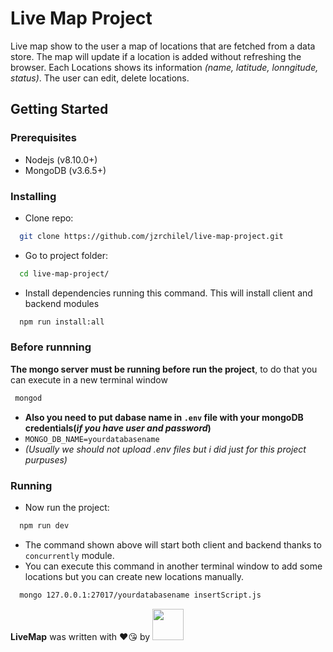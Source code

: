 # Live Map Project 
Live map show to the user a map of locations that are fetched from a data store. The map will update if a location is added without refreshing the browser. Each Locations shows its information *(name, latitude, lonngitude, status)*. The user can edit, delete locations.

## Getting Started 
### Prerequisites
* Nodejs (v8.10.0+)
* MongoDB (v3.6.5+)

### Installing
* Clone repo:
```sh
  git clone https://github.com/jzrchilel/live-map-project.git
```
* Go to project folder:
```sh
  cd live-map-project/
```
* Install dependencies running this command. This will install client and backend modules
```sh
  npm run install:all
```
### Before runnning
 **The mongo server must be running before run the project**, to do that you can execute in a new terminal window
```sh
 mongod
```
* **Also you need to put dabase name in `.env` file with your mongoDB credentials(*if you have user and password*)**
* `MONGO_DB_NAME=yourdatabasename` 
* *(Usually we should not upload .env files but i did just for this project purpuses)*

### Running
* Now run the project:
```sh
  npm run dev
```
* The command shown above will start both client and backend thanks to `concurrently` module.
* You can execute this command in another terminal window to add some locations but you can create new locations manually.
```sh
  mongo 127.0.0.1:27017/yourdatabasename insertScript.js
```

**LiveMap** was written with ❤️😘 by <a href="http://jzrchilel.github.io"><img src="https://avatars2.githubusercontent.com/u/6947082?s=460&v=4" width="50"/></a>
